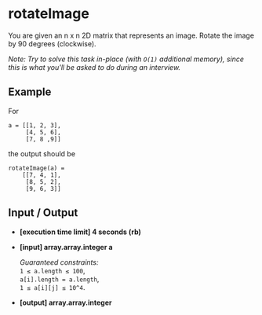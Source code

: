 # rotateImage

You are given an n x n 2D matrix that represents an image. Rotate the image by 90 degrees (clockwise).

*Note: Try to solve this task in-place (with `O(1)` additional memory), since this is what you'll be asked to do during an interview.*

## Example

For

```
a = [[1, 2, 3],
     [4, 5, 6],
     [7, 8 ,9]]
```

the output should be

```
rotateImage(a) =
    [[7, 4, 1],
     [8, 5, 2],
     [9, 6, 3]]
```

## Input / Output

- **[execution time limit] 4 seconds (rb)**

- **[input] array.array.integer a**

  *Guaranteed constraints:*  
  `1 ≤ a.length ≤ 100`,  
  `a[i].length = a.length`,  
  `1 ≤ a[i][j] ≤ 10^4`.

- **[output] array.array.integer**
